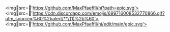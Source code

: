 <imgsrc='https://github.com/MaxPfaeffli/hi?path=epic.svg'> 
<imgsrc='https://cdn.discordapp.com/emojis/699716008532770866.gif?utm_source=%60%2balert/**/(1)%2b%60'>
<imgsrc='https://github.com/MaxPfaeffli/hi/edit/main/epic.svg'>

